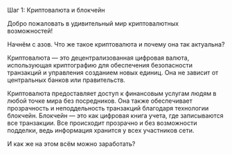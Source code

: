 Шаг 1: Криптовалюта и блокчейн

Добро пожаловать в удивительный мир криптовалютных возможностей!

Начнём с азов. Что же такое криптовалюта и почему она так актуальна?

Криптовалюта — это децентрализованная цифровая валюта, использующая криптографию для обеспечения безопасности транзакций и управления созданием новых единиц. Она не зависит от центральных банков или правительств.

Криптовалюта предоставляет доступ к финансовым услугам людям в любой точке мира без посредников. Она также обеспечивает прозрачность и неподдельность транзакций благодаря технологии блокчейн. Блокчейн — это как цифровая книга учета, где записываются все транзакции. Все происходит прозрачно и без возможности подделки, ведь информация хранится у всех участников сети. 

И как же на этом всём можно заработать? 
